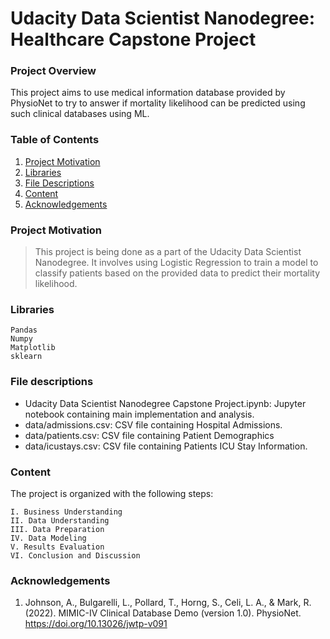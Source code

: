 # Udacity Data Scientist Nanodegree: Healthcare Capstone Project

### Project Overview

This project aims to use medical information database provided by PhysioNet to try to answer if mortality likelihood can be predicted using such clinical databases using ML.

### Table of Contents

1. [Project Motivation](#project-motivation)
2. [Libraries](#libraries)
3. [File Descriptions](#files)
4. [Content](#content)
5. [Acknowledgements](#acknowledgements)

### Project Motivation
>This project is being done as a part of the Udacity Data Scientist Nanodegree. It involves using Logistic Regression to train a model to classify patients based on the provided data to predict their mortality likelihood.

### Libraries <a name="libraries"></a>

    Pandas
    Numpy
    Matplotlib
    sklearn

### File descriptions <a name="files"></a>

* Udacity Data Scientist Nanodegree Capstone Project.ipynb: Jupyter notebook containing main implementation and analysis.
* data/admissions.csv: CSV file containing Hospital Admissions.
* data/patients.csv: CSV file containing Patient Demographics
* data/icustays.csv: CSV file containing Patients ICU Stay Information.


### Content <a name="content"></a>

The project is organized with the following steps:

    I. Business Understanding
    II. Data Understanding
    III. Data Preparation
    IV. Data Modeling
    V. Results Evaluation
    VI. Conclusion and Discussion

### Acknowledgements <a name="acknowledgements"></a>
1. Johnson, A., Bulgarelli, L., Pollard, T., Horng, S., Celi, L. A., & Mark, R. (2022). MIMIC-IV Clinical Database Demo (version 1.0). PhysioNet. https://doi.org/10.13026/jwtp-v091
